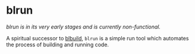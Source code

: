 # blrun

*blrun is in its very early stages and is currently non-functional.*

A spiritual successor to [blbuild](https://github.com/BendyLand/blbuild), `blrun` is a simple run tool which automates the process of building and running code.






